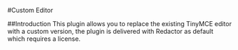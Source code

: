 #Custom Editor

##Introduction
This plugin allows you to replace the existing TinyMCE editor with a custom version, the plugin is delivered with Redactor as default which requires a license.

